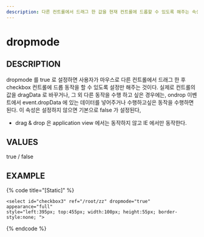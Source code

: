 ```yaml
---
description: 다른 컨트롤에서 드래그 한 값을 현재 컨트롤에 드롭할 수 있도록 해주는 속성이다
---
```


# dropmode

## DESCRIPTION

dropmode 를 true 로 설정하면 사용자가 마우스로 다른 컨트롤에서 드래그 한 후 checkbox 컨트롤에 드롭 동작을 할 수 있도록 설정만 해주는 것이다. 실제로 컨트롤의 값을 dragData 로 바꾸거나, 그 외 다른 동작을 수행 하고 싶은 경우에는, ondrop 이벤트에서 event.dropData 에 있는 데이터를 넣어주거나 수행하고싶은 동작을 수행하면 된다. 이 속성은 설정하지 않으면 기본으로 false 가 설정된다,

* drag & drop 은 application view 에서는 동작하지 않고 IE 에서만 동작한다.  

## VALUES

true / false

## EXAMPLE

{% code title="\[Static\]" %}
```markup
<select id="checkbox3" ref="/root/zz" dropmode="true" appearance="full" 
style="left:395px; top:455px; width:100px; height:55px; border-style:none; ">
```
{% endcode %}

